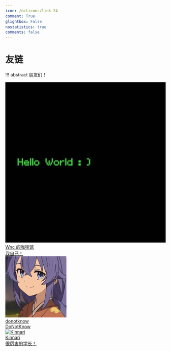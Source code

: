 ```yaml
---
icon: /octicons/link-24
comment: True
glightbox: False
nostatistics: true
comments: false
---
```


# 友链

!!! abstract
    朋友们！

<div class="flink-list">

<div class="flink-list-item">
    <a href="https://WncFht.github.io/" title="Wnc's Notebook" target="_blank">
        <div class="flink-item-icon">
            <img src="https://raw.githubusercontent.com/WncFht/picture/main/picture/微信图片_20241003201746.jpg" alt="Wnc">
        </div>
        <div class="flink-item-name heti-skip">Wnc 的咖啡馆</div>
        <div class="flink-item-desc">我自己！</div>
    </a>
</div>

<div class="flink-list-item">
    <a href="http://donotknowsjtu.top" title="donotknow" target="_blank">
        <div class="flink-item-icon">
            <img src="https://raw.githubusercontent.com/WncFht/picture/main/picture/logo.gif" alt="donotknow">
        </div>
        <div class="flink-item-name heti-skip">donotknow</div>
        <div class="flink-item-desc">DoNotKnow</div>
    </a>
</div>


<div class="flink-list-item">
    <a href="https://kinnariyamamatanha.github.io/" title="Kinaari" target="_blank">
        <div class="flink-item-icon">
            <img src="https://raw.githubusercontent.com/KinnariyaMamaTanha/KinnariyaMamaTanha.github.io/refs/heads/main/overrides/img/avatar1.png" alt="Kinnari">
        </div>
        <div class="flink-item-name heti-skip">Kinnari</div>
        <div class="flink-item-desc">很厉害的学长！</div>
    </a>
</div>

</div>